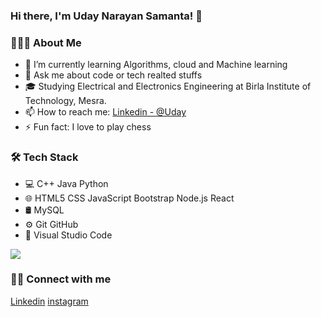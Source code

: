 ### Hi there, I'm Uday Narayan Samanta! 👋

### 👨🏻‍💻  About Me
- 🌱 I’m currently learning Algorithms, cloud and Machine learning
- 💬 Ask me about code or tech realted stuffs
- 🎓 Studying Electrical and Electronics Engineering at Birla Institute of Technology, Mesra.
- 📫 How to reach me: [Linkedin - @Uday](https://www.linkedin.com/in/uday-narayan-samanta-ba801020b/)
- ⚡ Fun fact: I love to play chess

### 🛠  Tech Stack
- 💻   C++ Java Python
- 🌐   HTML5 CSS JavaScript Bootstrap Node.js React
- 🛢   MySQL
- ⚙️   Git GitHub
- 🔧   Visual Studio Code

<img src="https://github-readme-stats.vercel.app/api?username=uday4730&&show_icons=true&title_color=ffffff&icon_color=bb2acf&text_color=daf7dc&bg_color=151515">

### 🤝🏻 Connect with me
[Linkedin](https://www.linkedin.com/in/uday-narayan-samanta-ba801020b/) 
[instagram](https://www.instagram.com/uday_9ry9/)
